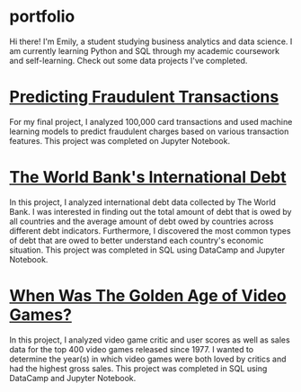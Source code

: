 # portfolio
Hi there! I'm Emily, a student studying business analytics and data science. I am currently learning Python and SQL through my academic coursework and self-learning. Check out some data projects I've completed. 

# [Predicting Fraudulent Transactions](https://github.com/emilylau1/portfolio/blob/88dc231d6a194b462d2b9f4a75f892fff21b641b/EL_Fraudulent_Transactions_Model.ipynb)
For my final project, I analyzed 100,000 card transactions and used machine learning models to predict fraudulent charges based on various transaction features. This project was completed on Jupyter Notebook. 

# [The World Bank's International Debt](https://github.com/emilylau1/portfolio/tree/42e6f11036ee037c2c9ae1d404b74af9cb5dacdd/Analyze%20International%20Debt)
In this project, I analyzed international debt data collected by The World Bank. I was interested in finding out the total amount of debt that is owed by all countries and the average amount of debt owed by countries across different debt indicators. Furthermore, I discovered the most common types of debt that are owed to better understand each country's economic situation. This project was completed in SQL using DataCamp and Jupyter Notebook.

# [When Was The Golden Age of Video Games?](https://github.com/emilylau1/portfolio/tree/b6897172f8c0e19202f50a14b1f27ba45f0e7d23/the_golden_age_of_video_games)
In this project, I analyzed video game critic and user scores as well as sales data for the top 400 video games released since 1977. I wanted to determine the year(s) in which video games were both loved by critics and had the highest gross sales. This project was completed in SQL using DataCamp and Jupyter Notebook.


